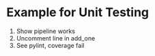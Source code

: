 # Example for Unit Testing

1) Show pipeline works
2) Uncomment line in add_one
3) See pylint, coverage fail
